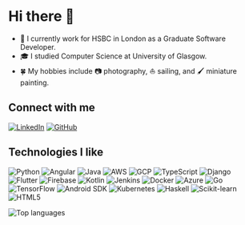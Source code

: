 # Hi there 👋

- 🏦 I currently work for HSBC in London as a Graduate Software Developer.
- 🎓 I studied Computer Science at University of Glasgow.
- 🍀 My hobbies include 📷 photography, ⛵ sailing, and 🖌️ miniature painting.

## Connect with me

[![LinkedIn](https://img.shields.io/badge/LinkedIn-%230077B5.svg?&logo=linkedin&logoColor=white&style=flat)](https://www.linkedin.com/in/niklaslindorfer/)
[![GitHub](https://img.shields.io/badge/GitHub-181717.svg?&logo=github&logoColor=white&style=flat)](https://github.com/Lindronics)

## Technologies I like

![Python](https://img.shields.io/badge/Python-3776AB?logo=python&logoColor=white&style=flat)
![Angular](https://img.shields.io/badge/Angular-DD0031?logo=angular&logoColor=white&style=flat)
![Java](https://img.shields.io/badge/Java-007396?logo=Java&logoColor=white&style=flat)
![AWS](https://img.shields.io/badge/AWS-232F3E?logo=AmazonAWS&logoColor=white&style=flat)
![GCP](https://img.shields.io/badge/GCP-4285F4?logo=GoogleCloud&logoColor=white&style=flat)
![TypeScript](https://img.shields.io/badge/TypeScript-3178C6?logo=Typescript&logoColor=white&style=flat)
![Django](https://img.shields.io/badge/Django-092E20?logo=Django&logoColor=white&style=flat)
![Flutter](https://img.shields.io/badge/Flutter-02569B?logo=Flutter&logoColor=white&style=flat)
![Firebase](https://img.shields.io/badge/Firebase-FFCA28?logo=firebase&logoColor=white&style=flat)
![Kotlin](https://img.shields.io/badge/Kotlin-0095D5?logo=Kotlin&logoColor=white&style=flat)
![Jenkins](https://img.shields.io/badge/Jenkins-D24939?logo=Jenkins&logoColor=white&style=flat)
![Docker](https://img.shields.io/badge/Docker-2496ED?logo=Docker&logoColor=white&style=flat)
![Azure](https://img.shields.io/badge/Azure-0078D4?logo=MicrosoftAzure&logoColor=white&style=flat)
![Go](https://img.shields.io/badge/Go-00ADD8?logo=Go&logoColor=white&style=flat)
![TensorFlow](https://img.shields.io/badge/TensorFlow-FF6F00?logo=tensorflow&logoColor=white&style=flat)
![Android SDK](https://img.shields.io/badge/Android%20SDK-3DDC84?logo=androidstudio&logoColor=white&style=flat)
![Kubernetes](https://img.shields.io/badge/Kubernetes-326CE5?logo=kubernetes&logoColor=white&style=flat)
![Haskell](https://img.shields.io/badge/Haskell-5D4F85?logo=haskell&logoColor=white&style=flat)
![Scikit-learn](https://img.shields.io/badge/Scikit%20learn-F7931E?logo=scikit-learn&logoColor=white&style=flat)
![HTML5](https://img.shields.io/badge/HTML5-E34F26?logo=HTML5&logoColor=white&style=flat)

![Top languages](https://github-readme-stats.vercel.app/api/top-langs/?username=Lindronics&hide=jupyter%20notebook,tex&layout=compact&langs_count=10)

<!-- 
Icon sources:
simpleicons.org
shields.io 
-->
